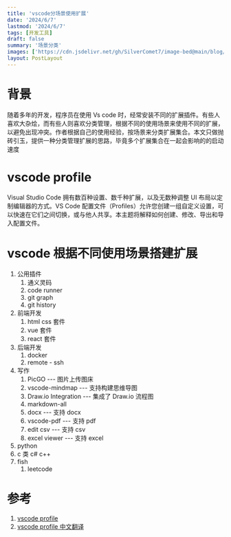 ```yaml
---
title: 'vscode分场景使用扩展'
date: '2024/6/7'
lastmod: '2024/6/7'
tags: [开发工具]
draft: false
summary: '场景分类'
images: ['https://cdn.jsdelivr.net/gh/SilverComet7/image-bed@main/blog/20240604145505.png']
layout: PostLayout
---
```


# 背景

随着多年的开发，程序员在使用 Vs code 时，经常安装不同的扩展插件。有些人喜欢大杂烩，而有些人则喜欢分类管理，根据不同的使用场景来使用不同的扩展，以避免出现冲突。作者根据自己的使用经验，按场景来分类扩展集合。本文只做抛砖引玉，提供一种分类管理扩展的思路，毕竟多个扩展集合在一起会影响的的启动速度

# vscode profile

Visual Studio Code 拥有数百种设置、数千种扩展，以及无数种调整 UI 布局以定制编辑器的方式。VS Code 配置文件（Profiles）允许您创建一组自定义设置，可以快速在它们之间切换，或与他人共享。本主题将解释如何创建、修改、导出和导入配置文件。

# vscode 根据不同使用场景搭建扩展

1. 公用插件
   1. 通义灵码
   2. code runner
   3. git graph
   4. git history
2. 前端开发
   1. html css 套件
   2. vue 套件
   3. react 套件
3. 后端开发
   1. docker
   2. remote - ssh
4. 写作
   1. PicGO --- 图片上传图床
   2. vscode-mindmap --- 支持构建思维导图
   3. Draw.io Integration --- 集成了 Draw.io 流程图
   4. markdown-all
   5. docx --- 支持 docx
   6. vscode-pdf --- 支持 pdf
   7. edit csv --- 支持 csv
   8. excel viewer --- 支持 excel
5. python
6. c 类 c# c++
7. fish
   1. leetcode

# 参考

1. [vscode profile](https://code.visualstudio.com/docs/editor/profiles)
1. [vscode profile 中文翻译](https://juejin.cn/post/7264749103124824079#heading-19)
